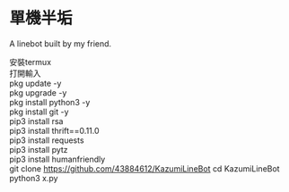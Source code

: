 # 單機半垢
A linebot built by my friend.

安裝termux  
打開輸入  
pkg update -y  
pkg upgrade -y  
pkg install python3 -y  
pkg install git -y  
pip3 install rsa  
pip3 install thrift==0.11.0  
pip3 install requests  
pip3 install pytz  
pip3 install humanfriendly  
git clone https://github.com/43884612/KazumiLineBot
cd KazumiLineBot
python3 x.py  
